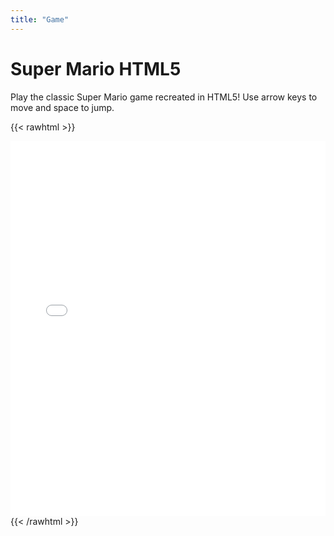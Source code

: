```yaml
---
title: "Game"
---
```


# Super Mario HTML5

Play the classic Super Mario game recreated in HTML5! Use arrow keys to move and space to jump.

{{< rawhtml >}}
<iframe src="/game/mario.html" style="width:100%; height:600px; border:none; max-width:800px; margin:0 auto; display:block;"></iframe>
{{< /rawhtml >}}
